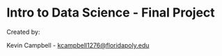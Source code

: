 # Intro to Data Science - Final Project
Created by:

Kevin Campbell - kcampbell1276@floridapoly.edu
